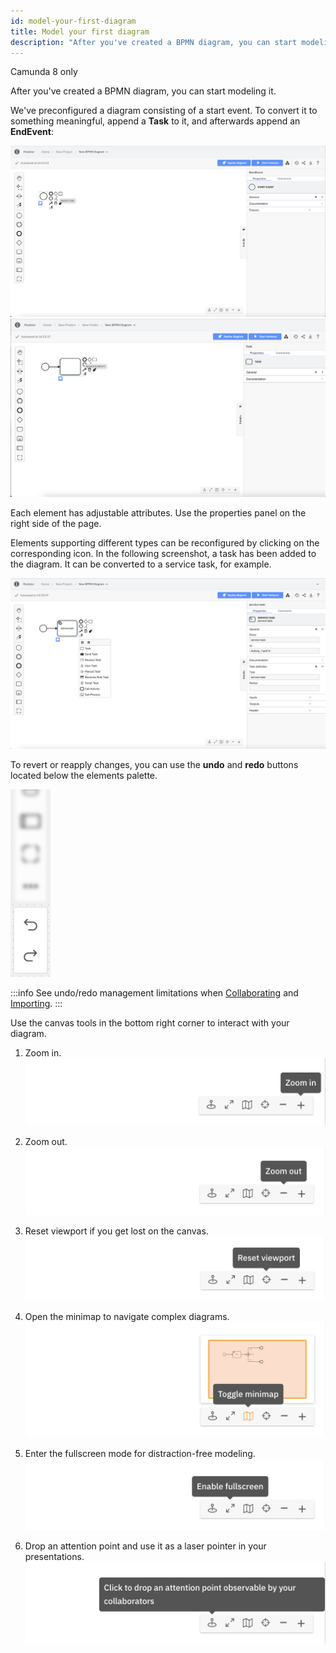 ```yaml
---
id: model-your-first-diagram
title: Model your first diagram
description: "After you've created a BPMN diagram, you can start modeling it."
---
```


<span class="badge badge--cloud">Camunda 8 only</span>

After you've created a BPMN diagram, you can start modeling it.

We've preconfigured a diagram consisting of a start event. To convert it to something meaningful, append a **Task** to it, and afterwards append an **EndEvent**:

![add task](img/web-modeler-add-task.png)
![add task](img/web-modeler-add-endevent.png)

Each element has adjustable attributes. Use the properties panel on the right side of the page.

Elements supporting different types can be reconfigured by clicking on the corresponding icon. In the following screenshot, a task has been added to the diagram. It can be converted to a service task, for example.

![task configuration](img/web-modeler-new-diagram-with-configuration.png)

To revert or reapply changes, you can use the **undo** and **redo** buttons located below the elements palette.

![undo and redo buttons](img/undo-redo.png)

:::info
See undo/redo management limitations when [Collaborating](./collaboration.md#undoredo-management-limitations) and [Importing](./import-diagram.md#undoredo-management-limitations).
:::

Use the canvas tools in the bottom right corner to interact with your diagram.

1. Zoom in.
   ![zoom in](img/zoom-in.png)

2. Zoom out.
   ![zoom in](img/zoom-out.png)

3. Reset viewport if you get lost on the canvas.
   ![reset view port](img/reset-viewport.png)

4. Open the minimap to navigate complex diagrams.
   ![mini map](img/minimap.png)

5. Enter the fullscreen mode for distraction-free modeling.
   ![full screen](img/fullscreen.png)

6. Drop an attention point and use it as a laser pointer in your presentations.
   ![attention grabber](img/attention-grabber.png)
